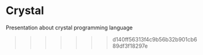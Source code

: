 # Crystal
Presentation about crystal programming language
>>>>>>> d140ff56313f4c9b56b32b901cb689df3f18297e

